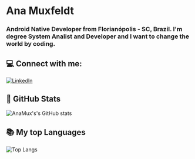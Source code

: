 
# Ana Muxfeldt

### Android Native Developer from Florianópolis - SC, Brazil. I'm degree System Analist and Developer and I want to change the world by coding.

## 💻 Connect with me:


[![LinkedIn](https://img.shields.io/badge/LinkedIn-000?style=for-the-badge&logo=linkedin&logoColor=D77F4E)](https://www.linkedin.com/in/analidiamuxfeldt/)

## 👩‍ GitHub Stats

![AnaMux's's GitHub stats](https://github-readme-stats.vercel.app/api?username=anamux&show_icons=true&theme=gruvbox)


## 📚 My top Languages
![Top Langs](https://github-readme-stats-git-masterrstaa-rickstaa.vercel.app/api/top-langs/?username=anamux&bg_color=000&border_color=30A3DC&title_color=E94D5F&text_color=FFF&hide_title=true)



